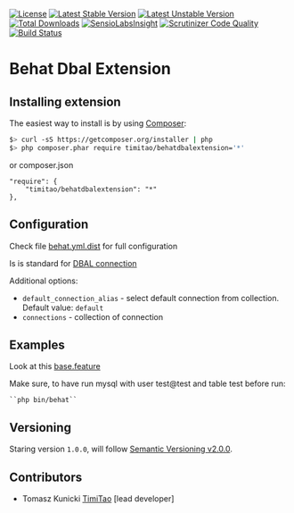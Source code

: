 [![License](https://poser.pugx.org/timitao/behatdbalextension/license.svg)](https://packagist.org/packages/timitao/behatdbalextension)
[![Latest Stable Version](https://poser.pugx.org/timitao/behatdbalextension/v/stable.svg)](https://packagist.org/packages/timitao/behatdbalextension)
[![Latest Unstable Version](https://poser.pugx.org/timitao/behatdbalextension/v/unstable.svg)](https://packagist.org/packages/timitao/behatdbalextension) 
[![Total Downloads](https://poser.pugx.org/timitao/behatdbalextension/downloads.svg)](https://packagist.org/packages/timitao/behatdbalextension)
[![SensioLabsInsight](https://insight.sensiolabs.com/projects/31b5fdd5-a66a-4f71-b9e0-b517694a3cbf/mini.png)](https://insight.sensiolabs.com/projects/31b5fdd5-a66a-4f71-b9e0-b517694a3cbf)
[![Scrutinizer Code Quality](https://scrutinizer-ci.com/g/timitao/behatdbalextension/badges/quality-score.png?b=master)](https://scrutinizer-ci.com/g/timitao/behatdbalextension/?branch=master)
[![Build Status](https://travis-ci.org/timiTao/BehatDbalExtension.svg?branch=master)](https://travis-ci.org/timiTao/BehatDbalExtension)

Behat Dbal Extension
==============

## Installing extension

The easiest way to install is by using [Composer](https://getcomposer.org):

```bash
$> curl -sS https://getcomposer.org/installer | php
$> php composer.phar require timitao/behatdbalextension='*'
```

or composer.json

    "require": {
        "timitao/behatdbalextension": "*"
    },
    
## Configuration

Check file [behat.yml.dist](https://github.com/timiTao/BehatDbalExtension/blob/master/behat.yml.dist) for full configuration

Is is standard for [DBAL connection](http://symfony.com/doc/current/cookbook/doctrine/dbal.html)

Additional options:
* ``default_connection_alias`` - select default connection from collection. Default value: ``default``
* ``connections`` - collection of connection

## Examples

Look at this [base.feature](https://github.com/timiTao/BehatDbalExtension/blob/master/features/base.feature)

Make sure, to have run mysql with user test@test and table test before run:

    ``php bin/behat``

## Versioning

Staring version ``1.0.0``, will follow [Semantic Versioning v2.0.0](http://semver.org/spec/v2.0.0.html).

## Contributors

* Tomasz Kunicki [TimiTao](http://github.com/timiTao) [lead developer]
